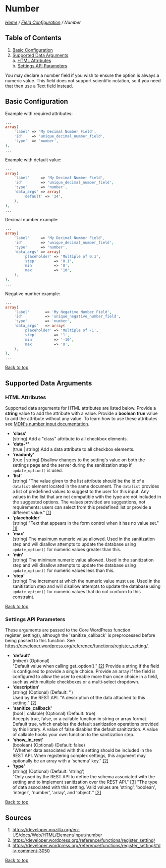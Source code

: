 # Number

*[Home](../../README.md) / [Field Configuration](../field-configuration.md) / Number*

## Table of Contents

1. [Basic Configuration](#basic-configuration)
2. [Supported Data Arguments](#supported-data-arguments)  
   a. [HTML Attributes](#html-attributes)  
   b. [Settings API Parameters](#settings-api-parameters)

You may declare a number field if you wish to ensure the option is always a numeric value. This field does not support scientific notation, so if you need that then use a Text field instead.

## Basic Configuration

Example with required attributes:

```php
...
array(
	'label' => 'My Decimal Number Field',
	'id'    => 'unique_decimal_number_field',
	'type'  => 'number',
),
...
```

Example with default value:

```php
...
array(
	'label'     => 'My Decimal Number Field',
	'id'        => 'unique_decimal_number_field',
	'type'      => 'number',
	'data_args' => array(
		'default' => '24',
	),
),
...
```

Decimal number example:

```php
...
array(
	'label'     => 'My Decimal Number Field',
	'id'        => 'unique_decimal_number_field',
	'type'      => 'number',
	'data_args' => array(
		'placeholder' => 'Multiple of 0.1',
		'step'        => '0.1',
		'min'         => '0',
		'max'         => '10',
	),
),
...
```

Negative number example:

```php
...
array(
	'label'       => 'My Negative Number Field',
	'id'          => 'unique_negative_number_field',
	'type'        => 'number',
	'data_args'   => array(
		'placeholder' => 'Multiple of -1',
		'step'        => '1',
		'min'         => '-10',
		'max'         => '0',
	),
),
...
```

[Back to top](#number)

## Supported Data Arguments

### HTML Attributes

Supported data arguments for HTML attributes are listed below. Provide a **string** value to add the attribute with a value. Provide a **boolean true** value to add the attribute without any value. To learn how to use these attributes see [MDN's number input documentation](https://developer.mozilla.org/en-US/docs/Web/HTML/Element/input/number).

* __'class'__  
  (string) Add a "class" attribute to all checkbox elements.
* __'data-*'__  
  (true | string) Add a data attribute to all checkbox elements.
* __'readonly'__  
  (true | string) Disallow changes to the setting's value on both the settings page and the server during the sanitization step if `update_option()` is used.
* __'list'__  
  (string) "The value given to the list attribute should be the id of a `datalist` element located in the same document. The `datalist` provides a list of predefined values to suggest to the user for this input. Any values in the list that are not compatible with the type are not included in the suggested options. The values provided are suggestions, not requirements: users can select from this predefined list or provide a different value." [[1]](#sources)
* __'placeholder'__  
  (string) "Text that appears in the form control when it has no value set." [[1]](#sources)
* __'max'__  
  (string) The maximum numeric value allowed. Used in the sanitization step and will disallow attempts to update the database using `update_option()` for numeric values greater than this.
* __'min'__  
  (string) The minimum numeric value allowed. Used in the sanitization step and will disallow attempts to update the database using `update_option()` for numeric values less than this.
* __'step'__  
  (string) The increment at which the numeric value must use. Used in the sanitization step and will disallow attempts to update the database using `update_option()` for numeric values that do not conform to this constraint.

[Back to top](#number)

### Settings API Parameters

These arguments are passed to the Core WordPress function register_setting(), although the 'sanitize_callback' is preprocessed before being passed to this function. See https://developer.wordpress.org/reference/functions/register_setting/.

* __'default'__  
  (mixed) (Optional)  
  "Default value when calling get_option()." [[2]](#sources) Provide a string if the field is configured to provide a single choice. Provide an array if the field is configured to allow the user to enable more than once choice in a field, such as with multiple checkboxes or a multi-select dropdown.
* __'description'__  
  (string) (Optional) (Default: '')  
  Used by the REST API. "A description of the data attached to this setting." [[2]](#sources)
* __'sanitize_callback'__  
  (bool | callable) (Optional) (Default: true)  
  Accepts true, false, or a callable function in string or array format. Default true, which enables the default sanitization operations provided by this library. A value of false disables the default sanitization. A value of callable hooks your own function to the sanitization step.
* __'show_in_rest'__  
  (boolean) (Optional) (Default: false)  
  "Whether data associated with this setting should be included in the REST API. When registering complex settings, this argument may optionally be an array with a 'schema' key." [[2]](#sources)
* __'type'__  
  (string) (Optional) (Default: 'string')  
  "Only used by the REST API to define the schema associated with the setting and to implement sanitization over the REST API." [[3]](#sources) "The type of data associated with this setting. Valid values are 'string', 'boolean', 'integer', 'number', 'array', and 'object'." [[2]](#sources)

[Back to top](#number)

## Sources

1. https://developer.mozilla.org/en-US/docs/Web/HTML/Element/input/number
2. https://developer.wordpress.org/reference/functions/register_setting/
3. https://developer.wordpress.org/reference/functions/register_setting/#div-comment-3050

[Back to top](#number)
